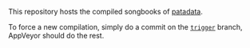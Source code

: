 This repository hosts the compiled songbooks of [patadata](https://github.com/patacrep/patadata).

To force a new compilation, simply do a commit on the [`trigger`](https://github.com/patacrep/patadata-pdf/edit/trigger/trigger) branch, AppVeyor should do the rest.
